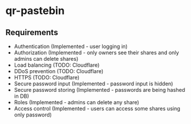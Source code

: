 # qr-pastebin

## Requirements

- Authentication (Implemented - user logging in)
- Authorization (Implemented - only owners see their shares and only admins can delete shares)
- Load balancing (TODO: Cloudflare)
- DDoS prevention (TODO: Cloudflare)
- HTTPS (TODO: Cloudflare)
- Secure password input (Implemented - password input is hidden)
- Secure password storing (Implemented - passwords are being hashed in DB)
- Roles (Implemented - admins can delete any share)
- Access control (Implemented - users can access some shares using only password)
